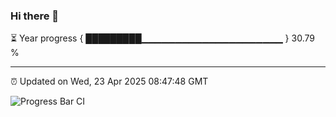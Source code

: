 ### Hi there 👋

⏳ Year progress { █████████▁▁▁▁▁▁▁▁▁▁▁▁▁▁▁▁▁▁▁▁▁ } 30.79 %

---

⏰ Updated on Wed, 23 Apr 2025 08:47:48 GMT

![Progress Bar CI](https://github.com/IshwaranRudhara/GIT-ACTION/workflows/Progress%20Bar%20CI/badge.svg)
